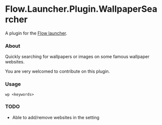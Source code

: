 Flow.Launcher.Plugin.WallpaperSearcher
==================

A plugin for the [Flow launcher](https://github.com/Flow-Launcher/Flow.Launcher).

### About

Quickly searching for wallpapers or images on some famous wallpaper websites.

You are very welcomed to contribute on this plugin.

### Usage

    wp <keywords>

### TODO

* Able to add/remove websites in the setting
